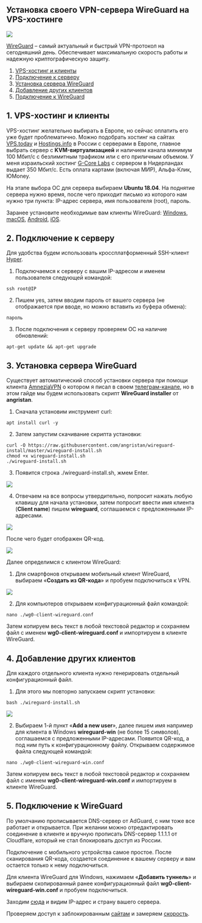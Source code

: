 ## Установка своего VPN-сервера WireGuard на VPS-хостинге
<img src="https://raw.githubusercontent.com/avenom/wireguard/main/Wireguard/wireguard-header1.png">

[WireGuard](https://www.wireguard.com/) – самый актуальный и быстрый VPN-протокол на сегодняшний день. Обеспечивает максимальную скорость работы и надежную криптографическую защиту.

1. [VPS-хостинг и клиенты](#hosting)
2. [Подключение к серверу](#connect)
3. [Установка сервера WireGuard](#install)
4. [Добавление других клиентов](#clients)
5. [Подключение к WireGuard](#connectvpn)

## 1. VPS-хостинг и клиенты <a name="hosting"></a>

VPS-хостинг желательно выбирать в Европе, но сейчас оплатить его уже будет проблематично. Можно подобрать хостинг на сайтах [VPS.today](https://vps.today/) и [Hostings.info](https://ru.hostings.info/) в России с серверами в Европе, главное выбрать сервер с **KVM-виртуализацией** и наличием канала минимум 100 Мбит/с с безлимитным трафиком или с его приличным объемом. У меня израильский хостинг [G-Core Labs](https://ruhosting.gcorelabs.com/) с сервером в Нидерландах выдает 350 Мбит/с. Есть оплата картами (включая МИР), Альфа-Клик, ЮMoney.

На этапе выбора ОС для сервера выбираем **Ubuntu 18.04**. На поднятие сервера нужно время, после чего приходит письмо из которого нам нужно три пункта: IP-адрес сервера, имя пользователя (root), пароль.

Заранее установите необходимые вам клиенты WireGuard: [Windows](https://download.wireguard.com/windows-client/wireguard-installer.exe), [macOS](https://itunes.apple.com/us/app/wireguard/id1451685025?ls=1&mt=12), [Android](https://play.google.com/store/apps/details?id=com.wireguard.android), [iOS](https://itunes.apple.com/us/app/wireguard/id1441195209?ls=1&mt=8).

## 2. Подключение к серверу<a name="connect"></a>

Для удобства будем использовать кроссплатформенный SSH-клиент [Hyper](https://hyper.is/#installation).

1. Подключаемся к серверу с вашим IP-адресом и именем пользователя следующей командой:

```
ssh root@IP
```

2. Пишем yes, затем вводим пароль от вашего сервера (не отображается при вводе, но можно вставить из буфера обмена):

```
пароль
```

3. После подключения к серверу проверяем ОС на наличие обновлений:

```
apt-get update && apt-get upgrade
```

## 3. Установка сервера WireGuard <a name="install"></a>

Существует автоматический способ установки сервера при помощи клиента [AmneziaVPN](https://ru.amnezia.org/) о котором я писал в своем [телеграм-канале](https://t.me/avennom/23), но в этом гайде мы будем использовать скрипт **WireGuard installer** от **angristan**.

1. Сначала установим инструмент curl:

```
apt install curl -y
```

2. Затем запустим скачивание скрипта установки:

```
curl -O https://raw.githubusercontent.com/angristan/wireguard-install/master/wireguard-install.sh
chmod +x wireguard-install.sh
./wireguard-install.sh
```

3. Появится строка ./wireguard-install.sh, жмем Enter.

<img src="https://raw.githubusercontent.com/avenom/wireguard/main/Wireguard/1.png">

4. Отвечаем на все вопросы утвердительно, попросит нажать любую клавишу для начала установки, затем попросит ввести имя клиента (**Client name**) пишем **wireguard**, соглашаемся с предложенными IP-адресами.

<img src="https://raw.githubusercontent.com/avenom/wireguard/main/Wireguard/2.png">

После чего будет отображен QR-код.

<img src="https://raw.githubusercontent.com/avenom/wireguard/main/Wireguard/3.png">

Далее определимся с клиентом WireGuard:
1. Для смартфонов открываем мобильный клиент WireGuard, выбираем «**Создать из QR-кода**» и пробуем подключиться к VPN.

<img src="https://raw.githubusercontent.com/avenom/wireguard/main/Wireguard/iphone.gif">

2. Для компьютеров открываем конфигурационный файл командой:

```
nano ./wg0-client-wireguard.conf
```

Затем копируем весь текст в любой текстовой редактор и сохраняем файл с именем **wg0-client-wireguard.conf** и импортируем в клиенте WireGuard.

## 4. Добавление других клиентов<a name="clients"></a>

Для каждого отдельного клиента нужно генерировать отдельный конфигурационный файл.

1. Для этого мы повторно запускаем скрипт установки:

```
bash ./wireguard-install.sh
```

<img src="https://raw.githubusercontent.com/avenom/wireguard/main/Wireguard/4.png">

2. Выбираем 1-й пункт «**Add a new user**», далее пишем имя например для клиента в Windows **wireguard-win** (не более 15 символов), соглашаемся с предложенными IP-адресами. Появится QR-код, а под ним путь к конфигурационному файлу. Открываем содержимое файла следующей командой:

```
nano ./wg0-client-wireguard-win.conf
```

Затем копируем весь текст в любой текстовой редактор и сохраняем файл с именем **wg0-client-wireguard-win.conf** и импортируем в клиенте WireGuard.

## 5. Подключение к WireGuard<a name="connectvpn"></a>

По умолчанию прописывается DNS-сервер от AdGuard, с ним тоже все работает и открывается. При желании можно отредактировать соединение в клиенте и вручную прописать DNS-сервер 1.1.1.1 от Cloudflare, который не стал блокировать доступ из России.

Подключение с мобильного устройства самое простое. После сканирования QR-кода, создается соединение к вашему серверу и вам остается только к нему подключиться.

Для клиента WireGuard для Windows, нажимаем «**Добавить туннель**» и выбираем скопированный ранее конфигурационный файл **wg0-client-wireguard-win.conf** и пробуем подключиться.

Заходим [сюда](https://whatismyipaddress.com/) и видим IP-адрес и страну вашего сервера.

Проверяем доступ к заблокированным [сайтам](https://twitter.com/) и замеряем [скорость](https://www.speedcheck.org/ru/).
